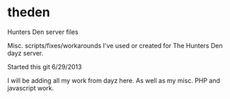 theden
======

Hunters Den server files

Misc. scripts/fixes/workarounds I've used or created for The Hunters Den dayz server.

Started this git 6/29/2013  

I will be adding all my work from dayz here.  As well as my misc. PHP and javascript work.
